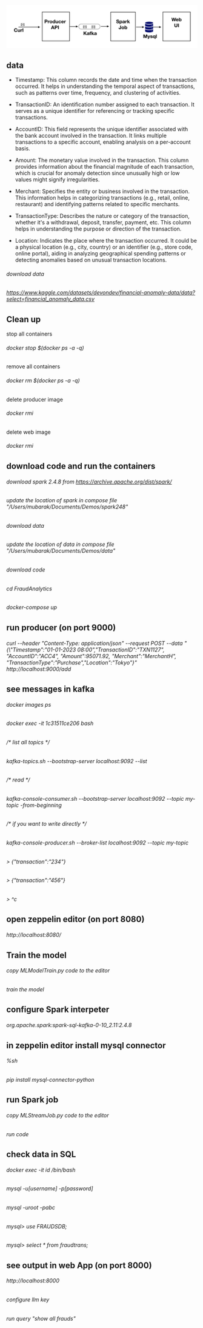 ![Alt text](view.jpeg?raw=true "Title")

## data
- Timestamp: This column records the date and time when the transaction occurred. It helps in understanding the temporal aspect of transactions, such as patterns over time, frequency, and clustering of activities.

- TransactionID: An identification number assigned to each transaction. It serves as a unique identifier for referencing or tracking specific transactions.

- AccountID: This field represents the unique identifier associated with the bank account involved in the transaction. It links multiple transactions to a specific account, enabling analysis on a per-account basis.

- Amount: The monetary value involved in the transaction. This column provides information about the financial magnitude of each transaction, which is crucial for anomaly detection since unusually high or low values might signify irregularities.

- Merchant: Specifies the entity or business involved in the transaction. This information helps in categorizing transactions (e.g., retail, online, restaurant) and identifying patterns related to specific merchants.

- TransactionType: Describes the nature or category of the transaction, whether it's a withdrawal, deposit, transfer, payment, etc. This column helps in understanding the purpose or direction of the transaction.

- Location: Indicates the place where the transaction occurred. It could be a physical location (e.g., city, country) or an identifier (e.g., store code, online portal), aiding in analyzing geographical spending patterns or detecting anomalies based on unusual transaction locations.

###### download data 
###### https://www.kaggle.com/datasets/devondev/financial-anomaly-data/data?select=financial_anomaly_data.csv

## Clean up
stop all containers
###### docker stop $(docker ps -a -q)
remove all containers
###### docker rm $(docker ps -a -q)
delete producer image
###### docker rmi <id>
delete web image
###### docker rmi <id>

## download code and run the containers
###### download spark 2.4.8 from https://archive.apache.org/dist/spark/
###### update the location of spark in compose file "/Users/mubarak/Documents/Demos/spark248"
###### download data
###### update the location of data in compose file "/Users/mubarak/Documents/Demos/data"
###### download code
###### cd FraudAnalytics
###### docker-compose up



## run producer (on port 9000)
###### curl --header "Content-Type: application/json" --request POST --data "{\\"Timestamp\":\"01-01-2023 08:00\",\"TransactionID\":\"TXN1127\", \"AccountID\":\"ACC4\", \"Amount\":95071.92, \"Merchant\":\"MerchantH\", \"TransactionType\":\"Purchase\",\"Location\":\"Tokyo\"}" http://localhost:9000/add



## see messages in kafka
###### docker images ps
###### docker exec -it 1c31511ce206 bash
###### /* list all topics */
###### kafka-topics.sh --bootstrap-server localhost:9092 --list
###### /* read */
###### kafka-console-consumer.sh --bootstrap-server localhost:9092 --topic my-topic -from-beginning
###### /* if you want to write directly */
###### kafka-console-producer.sh --broker-list localhost:9092 --topic my-topic
###### > {"transaction":"234"}
###### > {"transaction":"456"}
###### > ^c


## open zeppelin editor (on port 8080)
###### http://localhost:8080/

## Train the model
###### copy MLModelTrain.py code to the editor
###### train the model

## configure Spark interpeter
###### org.apache.spark:spark-sql-kafka-0-10_2.11:2.4.8 

## in zeppelin editor install mysql connector 
###### %sh
###### pip install mysql-connector-python

## run Spark job
###### copy MLStreamJob.py code to the editor
###### run code

## check data in SQL
###### docker exec -it id /bin/bash
###### mysql -u[username] -p[password]
###### mysql -uroot -pabc
###### mysql> use FRAUDSDB;
###### mysql> select * from fraudtrans;

## see output in web App (on port 8000)
###### http://localhost:8000
###### configure llm key
###### run query "show all frauds"
